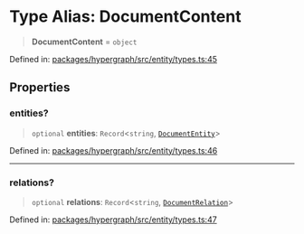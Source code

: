 # Type Alias: DocumentContent

> **DocumentContent** = `object`

Defined in: [packages/hypergraph/src/entity/types.ts:45](https://github.com/hashirpm/hypergraph/blob/ab4ea1cdb9430798142e0d735aac9d31c2cf0ae0/packages/hypergraph/src/entity/types.ts#L45)

## Properties

### entities?

> `optional` **entities**: `Record`\<`string`, [`DocumentEntity`](DocumentEntity.md)\>

Defined in: [packages/hypergraph/src/entity/types.ts:46](https://github.com/hashirpm/hypergraph/blob/ab4ea1cdb9430798142e0d735aac9d31c2cf0ae0/packages/hypergraph/src/entity/types.ts#L46)

***

### relations?

> `optional` **relations**: `Record`\<`string`, [`DocumentRelation`](DocumentRelation.md)\>

Defined in: [packages/hypergraph/src/entity/types.ts:47](https://github.com/hashirpm/hypergraph/blob/ab4ea1cdb9430798142e0d735aac9d31c2cf0ae0/packages/hypergraph/src/entity/types.ts#L47)

